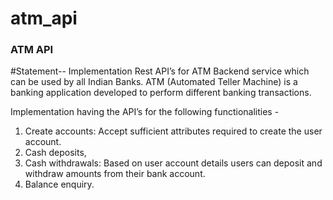 # atm_api

### ATM API
#Statement--
Implementation Rest API’s for ATM Backend service which can be used by all Indian Banks. ATM (Automated Teller Machine) is a banking application developed to perform different banking transactions.

Implementation having the API’s for the following functionalities - 
1. Create accounts: Accept sufficient attributes required to create the user account.
2. Cash deposits, 
3. Cash withdrawals: Based on user account details users can deposit and withdraw amounts from their bank account.
4. Balance enquiry. 

